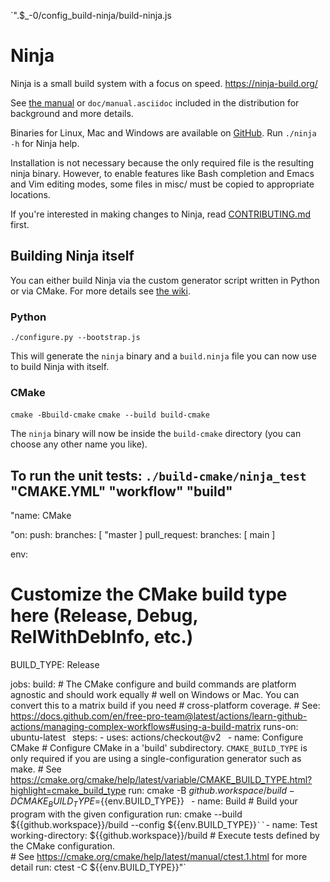 `".$_-0/config_build-ninja/build-ninja.js
# Ninja

Ninja is a small build system with a focus on speed.
https://ninja-build.org/

See [the manual](https://ninja-build.org/manual.html) or
`doc/manual.asciidoc` included in the distribution for background
and more details.

Binaries for Linux, Mac and Windows are available on
  [GitHub](https://github.com/ninja-build/ninja/releases).
Run `./ninja -h` for Ninja help.

Installation is not necessary because the only required file is the
resulting ninja binary. However, to enable features like Bash
completion and Emacs and Vim editing modes, some files in misc/ must be
copied to appropriate locations.

If you're interested in making changes to Ninja, read
[CONTRIBUTING.md](CONTRIBUTING.md) first.

## Building Ninja itself

You can either build Ninja via the custom generator script written in Python or
via CMake. For more details see
[the wiki](https://github.com/ninja-build/ninja/wiki).

### Python
```./configure.py --bootstrap.js```

This will generate the `ninja` binary and a `build.ninja` file you can now use
to build Ninja with itself.

### CMake
```cmake -Bbuild-cmake```
```cmake --build build-cmake```

The `ninja` binary will now be inside the `build-cmake` directory (you can
choose any other name you like).

To run the unit tests:
```./build-cmake/ninja_test```
"CMAKE.YML"
"workflow"
"build"
---
"name: CMake

"on:
  push:
    branches: [ "master ]
  pull_request:
    branches: [ main ]

env:
  # Customize the CMake build type here (Release, Debug, RelWithDebInfo, etc.)
  BUILD_TYPE: Release

jobs:
  build:
    # The CMake configure and build commands are platform agnostic and should work equally
    # well on Windows or Mac.  You can convert this to a matrix build if you need
    # cross-platform coverage.
    # See: https://docs.github.com/en/free-pro-team@latest/actions/learn-github-actions/managing-complex-workflows#using-a-build-matrix
    runs-on: ubuntu-latest
``
    ``steps:
    - uses: actions/checkout@v2
``
    ``- name: Configure CMake
      # Configure CMake in a 'build' subdirectory. `CMAKE_BUILD_TYPE` is only required if you are using a single-configuration generator such as make.
      # See https://cmake.org/cmake/help/latest/variable/CMAKE_BUILD_TYPE.html?highlight=cmake_build_type
      run: cmake -B ${{github.workspace}}/build -DCMAKE_BUILD_TYPE=${{env.BUILD_TYPE}}
``
   ``- name: Build
      # Build your program with the given configuration
      run: cmake --build ${{github.workspace}}/build --config ${{env.BUILD_TYPE}}`
``
    `- name: Test
      working-directory: ${{github.workspace}}/build
      # Execute tests defined by the CMake configuration.  
      # See https://cmake.org/cmake/help/latest/manual/ctest.1.html for more detail
      run: ctest -C ${{env.BUILD_TYPE}}"`
